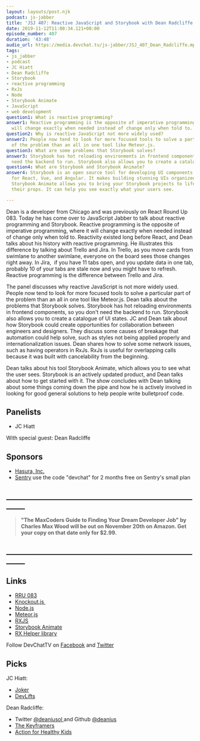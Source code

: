 ```yaml
---
layout: layouts/post.njk
podcast: js-jabber
title: 'JSJ 407: Reactive JavaScript and Storybook with Dean Radcliffe'
date: 2019-11-12T11:00:34.121+00:00
episode_number: 407
duration: '43:48'
audio_url: https://media.devchat.tv/js-jabber/JSJ_407_Dean_Radcliffe.mp3
tags:
- js_jabber
- podcast
- JC Hiatt
- Dean Radcliffe
- Storybook
- reactive programming
- RxJs
- Node
- Storybook Animate
- JavaScript
- web development
question1: What is reactive programming?
answer1: Reactive programming is the opposite of imperative programming, where it
  will change exactly when needed instead of change only when told to.
question2: Why is reactive JavaScript not more widely used?
answer2: People now tend to look for more focused tools to solve a particular part
  of the problem than an all in one tool like Meteor.js.
question3: What are some problems that Storybook solves?
answer3: Storybook has hot reloading environments in frontend components, so you don’t
  need the backend to run. Storybook also allows you to create a catalogue of UI states.
question4: What are Storybook and Storybook Animate?
answer4: Storybook is an open source tool for developing UI components in isolation
  for React, Vue, and Angular. It makes building stunning UIs organized and efficient.
  Storybook Animate allows you to bring your Storybook projects to life by animating
  their props. It can help you see exactly what your users see.

---
```

Dean is a developer from Chicago and was previously on React Round Up 083. Today he has come over to JavaScript Jabber to talk about reactive programming and Storybook. Reactive programming is the opposite of imperative programming, where it will change exactly when needed instead of change only when told to. Reactivity existed long before React, and Dean talks about his history with reactive programming. He illustrates this difference by talking about Trello and Jira. In Trello, as you move cards from swimlane to another swimlane, everyone on the board sees those changes right away. In Jira,  if you have 11 tabs open, and you update data in one tab, probably 10 of your tabs are stale now and you might have to refresh. Reactive programming is the difference between Trello and Jira.

The panel discusses why reactive JavaScript is not more widely used. People now tend to look for more focused tools to solve a particular part of the problem than an all in one tool like Meteor.js. Dean talks about the problems that Storybook solves. Storybook has hot reloading environments in frontend components, so you don't need the backend to run. Storybook also allows you to create a catalogue of UI states. JC and Dean talk about how Storybook could create opportunities for collaboration between engineers and designers. They discuss some causes of breakage that automation could help solve, such as styles not being applied properly and internationalization issues. Dean shares how to solve some network issues, such as having operators in RxJs. RxJs is useful for overlapping calls because it was built with cancelability from the beginning.

Dean talks about his tool Storybook Animate, which allows you to see what the user sees. Storybook is an actively updated product, and Dean talks about how to get started with it. The show concludes with Dean talking about some things coming down the pipe and how he is actively involved in looking for good general solutions to help people write bulletproof code.

## Panelists

* JC Hiatt

With special guest: Dean Radcliffe

## Sponsors

* [Hasura, Inc.](https://hasura.io)
* [Sentry](http://sentry.io/) use the code "devchat" for 2 months free on Sentry's small plan

## **_______________________________________________________**

> **"The MaxCoders Guide to Finding Your Dream Developer Job" by Charles Max Wood will be out on November 20th on Amazon.  Get your copy on that date only for $2.99.**

## **_______________________________________________________**

## Links

* [RRU 083](https://dev.to/reactroundup/rru-083-reactive-programming-with-storybook-with-dean-radcliffe)
* [Knockout.js ](https://knockoutjs.com/)
* [Node.js](https://nodejs.org/)
* [Meteor.js](https://www.meteor.com/)
* [RXJS](https://rxjs-dev.firebaseapp.com/)
* [Storybook Animate](https://github.com/deanius/storybook-animate)
* [RX Helper library](https://github.com/deanius/rx-helper)

Follow DevChatTV on [Facebook](https://www.facebook.com/DevChattv/?__tn__=%2Cd%2CP-R&eid=ARDBDrBnK71PDmx_8gE_IeIEo5SnM7cyzylVBjAwfaOo1ck_6q3GXuRBfaUQZaWVvFGyEVjrhDwnS_tV) and [Twitter](https://twitter.com/devchattv?lang=en)

## Picks

JC Hiatt:

* [Joker](https://www.imdb.com/title/tt7286456/)
* [DevLifts](https://devlifts.io/)

Dean Radcliffe:

* Twitter [@deaniusol ](https://twitter.com/deaniusol)and Github [@deanius](https://github.com/deanius)
* [The Keyframers](https://www.youtube.com/channel/UCtmYk7H-NNYLEe_LgBRYomA)
* [Action for Healthy Kids](https://www.actionforhealthykids.org/)